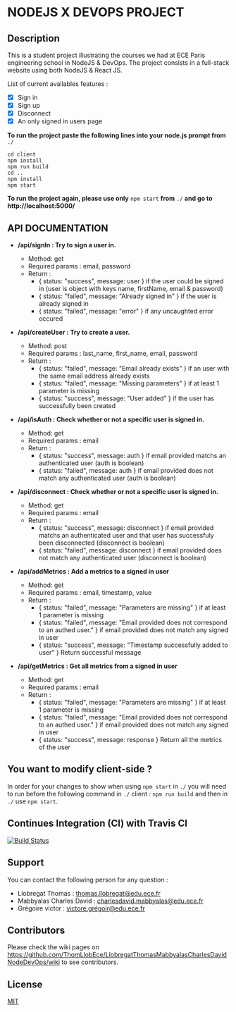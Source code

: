 
# NODEJS  X DEVOPS PROJECT

## Description

This is a student project illustrating the courses we had at ECE Paris engineering school in NodeJS & DevOps.
The project consists in a full-stack website using both NodeJS & React JS.

List of current availables features :
-  [x] Sign in
-  [x] Sign up
-  [x] Disconnect
-  [x] An only signed in users page

**To run the project paste the following lines into your node.js prompt from** `./`

    cd client
    npm install
    npm run build
    cd ..
    npm install
    npm start
    
**To run the project again, please use only** `npm start` **from** `./` **and go to http://localhost:5000/**

## API DOCUMENTATION

-  **/api/signIn : Try to sign a user in.**
	- Method: get
	- Required params : email, password
	- Return :
		- { status: "success", message: user } if the user could be signed in (user is object with keys name, firstName, email & password)
		- { status: "failed", message: "Already signed in" } if the user is already signed in
		- { status: "failed", message: "error" } if any uncaughted error occured

-  **/api/createUser : Try to create a user.**
	- Method: post
	- Required params : last_name, first_name, email, password
	- Return :
		- { status: "failed", message: "Email already exists" } if an user with the same email address already exists
		- { status: "failed", message: "Missing parameters" } if at least 1 parameter is missing
		- { status: "success", message: "User added" } if the user has successfully been created

-  **/api/isAuth : Check whether or not a specific user is signed in.**
	- Method: get
	- Required params : email
	- Return :
		- { status: "success", message: auth } if email provided matchs an authenticated user (auth is boolean)
		- { status: "failed", message: auth } if email provided does not match any authenticated user (auth is boolean)

-  **/api/disconnect : Check whether or not a specific user is signed in.**
	- Method: get
	- Required params : email
	- Return :
		- { status: "success", message: disconnect } if email provided matchs an authenticated user and that user has successfuly been disconnected (disconnect is boolean)
		- { status: "failed", message: disconnect }  if email provided does not match any authenticated user (disconnect is boolean)

-  **/api/addMetrics : Add a metrics to a signed in user**
	- Method: get
	- Required params : email, timestamp, value
	- Return :
		- { status: "failed", message: "Parameters are missing" } if at least 1 parameter is missing
		- { status: "failed", message: "Email provided does not correspond to an authed user." } if email provided does not match any signed in user
		- { status: "success", message: "Timestamp successfully added to user" } Return successful message 

-  **/api/getMetrics : Get all metrics from a signed in user**
	- Method: get
	- Required params : email
	- Return :
		- { status: "failed", message: "Parameters are missing" } if at least 1 parameter is missing
		- { status: "failed", message: "Email provided does not correspond to an authed user." } if email provided does not match any signed in user
		- { status: "success", message: response } Return all the metrics of the user 

## You want to modify client-side ?
In order for your changes to show when using `npm start` in `./` you will need to run before the following command in `./` client : `npm run build` and then in `./` use `npm start`.
  

## Continues Integration (CI) with Travis CI
[![Build Status](https://travis-ci.com/ThomLlobEce/LlobregatThomasMabbyalasCharlesDavidGregoireVictorNodeDevOps.svg?branch=master)](https://travis-ci.com/ThomLlobEce/LlobregatThomasMabbyalasCharlesDavidGregoireVictorNodeDevOps)

## Support

You can contact the following person for any question :
* Llobregat Thomas : thomas.llobregat@edu.ece.fr
* Mabbyalas Charles David : charlesdavid.mabbyalas@edu.ece.fr
* Grégoire victor : victore.grégoir@edu.ece.fr

## Contributors

Please check the wiki pages on https://github.com/ThomLlobEce/LlobregatThomasMabbyalasCharlesDavidNodeDevOps/wiki to see contributors.
  
## License

[MIT](https://choosealicense.com/licenses/mit/)
